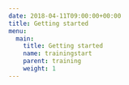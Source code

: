 ```yaml
---
date: 2018-04-11T09:00:00+00:00
title: Getting started 
menu:
  main:
    title: Getting started
    name: trainingstart 
    parent: training
    weight: 1
---
```

